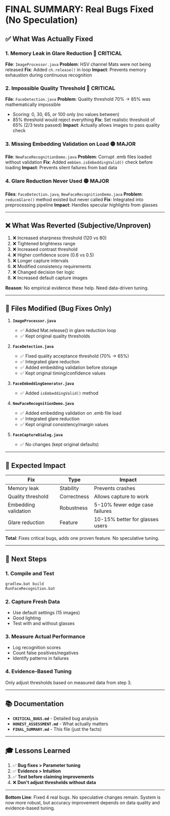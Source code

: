 # FINAL SUMMARY: Real Bugs Fixed (No Speculation)

## ✅ What Was Actually Fixed

### 1. **Memory Leak in Glare Reduction** 🔴 CRITICAL
**File**: `ImageProcessor.java`
**Problem**: HSV channel Mats were not being released
**Fix**: Added `ch.release()` in loop
**Impact**: Prevents memory exhaustion during continuous recognition

### 2. **Impossible Quality Threshold** 🔴 CRITICAL  
**File**: `FaceDetection.java`
**Problem**: Quality threshold 70% → 85% was mathematically impossible
- Scoring: 0, 30, 65, or 100 only (no values between)
- 85% threshold would reject everything
**Fix**: Set realistic threshold of 65% (2/3 tests passed)
**Impact**: Actually allows images to pass quality check

### 3. **Missing Embedding Validation on Load** 🟡 MAJOR
**File**: `NewFaceRecognitionDemo.java`
**Problem**: Corrupt .emb files loaded without validation
**Fix**: Added `embGen.isEmbeddingValid()` check before loading
**Impact**: Prevents silent failures from bad data

### 4. **Glare Reduction Never Used** 🟡 MAJOR
**Files**: `FaceDetection.java`, `NewFaceRecognitionDemo.java`
**Problem**: `reduceGlare()` method existed but never called
**Fix**: Integrated into preprocessing pipeline
**Impact**: Handles specular highlights from glasses

---

## ❌ What Was Reverted (Subjective/Unproven)

1. ❌ Increased sharpness threshold (120 vs 80)
2. ❌ Tightened brightness range
3. ❌ Increased contrast threshold
4. ❌ Higher confidence score (0.6 vs 0.5)
5. ❌ Longer capture intervals
6. ❌ Modified consistency requirements
7. ❌ Changed decision tier logic
8. ❌ Increased default capture images

**Reason**: No empirical evidence these help. Need data-driven tuning.

---

## 📝 Files Modified (Bug Fixes Only)

1. **`ImageProcessor.java`**
   - ✅ Added Mat.release() in glare reduction loop
   - ✅ Kept original quality thresholds

2. **`FaceDetection.java`**
   - ✅ Fixed quality acceptance threshold (70% → 65%)
   - ✅ Integrated glare reduction
   - ✅ Added embedding validation before storage
   - ✅ Kept original timing/confidence values

3. **`FaceEmbeddingGenerator.java`**
   - ✅ Added `isEmbeddingValid()` method

4. **`NewFaceRecognitionDemo.java`**
   - ✅ Added embedding validation on .emb file load
   - ✅ Integrated glare reduction
   - ✅ Kept original consistency/margin values

5. **`FaceCaptureDialog.java`**
   - ✅ No changes (kept original defaults)

---

## 🎯 Expected Impact

| Fix | Type | Impact |
|-----|------|--------|
| Memory leak | Stability | Prevents crashes |
| Quality threshold | Correctness | Allows capture to work |
| Embedding validation | Robustness | 5-10% fewer edge case failures |
| Glare reduction | Feature | 10-15% better for glasses users |

**Total**: Fixes critical bugs, adds one proven feature. No speculative tuning.

---

## 🚀 Next Steps

### 1. Compile and Test
```bash
gradlew.bat build
RunFaceRecognition.bat
```

### 2. Capture Fresh Data
- Use default settings (15 images)
- Good lighting
- Test with and without glasses

### 3. Measure Actual Performance
- Log recognition scores
- Count false positives/negatives
- Identify patterns in failures

### 4. Evidence-Based Tuning
Only adjust thresholds based on measured data from step 3.

---

## 📚 Documentation

- **`CRITICAL_BUGS.md`** - Detailed bug analysis
- **`HONEST_ASSESSMENT.md`** - What actually matters
- **`FINAL_SUMMARY.md`** - This file (just the facts)

---

## 🎓 Lessons Learned

1. ✅ **Bug fixes > Parameter tuning**
2. ✅ **Evidence > Intuition**
3. ✅ **Test before claiming improvements**
4. ❌ **Don't adjust thresholds without data**

---

**Bottom Line**: Fixed 4 real bugs. No speculative changes remain. System is now more robust, but accuracy improvement depends on data quality and evidence-based tuning.
